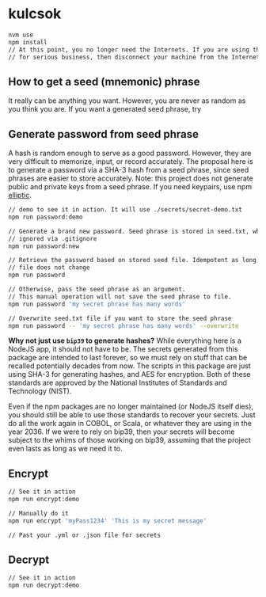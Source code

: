 # kulcsok

```bash
nvm use
npm install
// At this point, you no longer need the Internets. If you are using this repo
// for serious business, then disconnect your machine from the Internets.
```

## How to get a seed (mnemonic) phrase

It really can be anything you want. However, you are never as random as you think you are. If you want a generated seed
phrase, try

## Generate password from seed phrase

A hash is random enough to serve as a good password. However, they are very difficult to memorize, input, or record
accurately. The proposal here is to generate a password via a SHA-3 hash from a seed phrase, since seed phrases are
easier to store accurately. Note: this project does not generate public and private keys from a seed phrase. If you need
keypairs, use npm [elliptic](https://www.npmjs.com/package/elliptic).

```bash
// demo to see it in action. It will use ./secrets/secret-demo.txt
npm run password:demo

// Generate a brand new password. Seed phrase is stored in seed.txt, which is
// ignored via .gitignore
npm run password:new

// Retrieve the password based on stored seed file. Idempotent as long as seed
// file does not change
npm run password

// Otherwise, pass the seed phrase as an argument.
// This manual operation will not save the seed phrase to file.
npm run password 'my secret phrase has many words'

// Overwrite seed.txt file if you want to store the seed phrase
npm run password -- 'my secret phrase has many words' --overwrite
```

**Why not just use `bip39` to generate hashes?** While everything here is a NodeJS app, it should not have to be. The
secrets generated from this package are intended to last forever, so we must rely on stuff that can be recalled
potentially decades from now. The scripts in this package are just using SHA-3 for generating hashes, and AES for
encryption. Both of these standards are approved by the National Institutes of Standards and Technology (NIST).

Even if the npm packages are no longer maintained (or NodeJS itself dies), you should still be able to use those
standards to recover your secrets. Just do all the work again in COBOL, or Scala, or whatever they are using in the
year 2036. If we were to rely on bip39, then your secrets will become subject to the whims of those working on bip39,
assuming that the project even lasts as long as we need it to.

## Encrypt

```bash
// See it in action
npm run encrypt:demo

// Manually do it
npm run encrypt 'myPass1234' 'This is my secret message'

// Past your .yml or .json file for secrets
```

## Decrypt

```bash
// See it in action
npm run decrypt:demo
```
